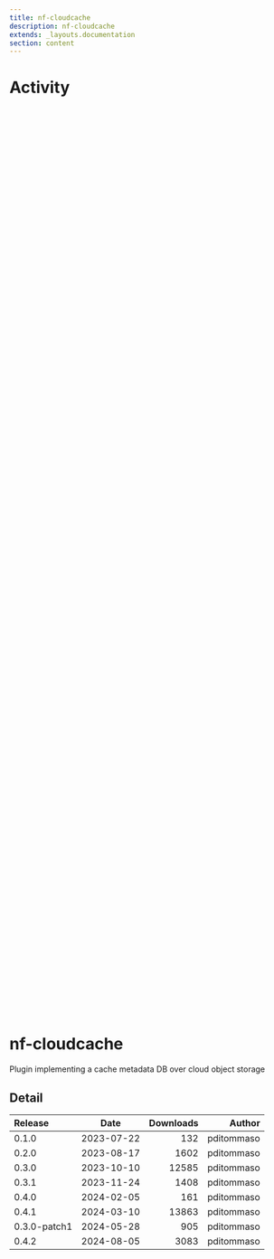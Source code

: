 ```yaml
---
title: nf-cloudcache
description: nf-cloudcache
extends: _layouts.documentation
section: content
---
```


# Activity

<div style="position: relative; height:40vh; width:80vw">
    <canvas id="releases"></canvas>
</div>
<script type="module" src="docs/nf-cloudcache/nf-cloudcache.js"></script>

# nf-cloudcache
Plugin implementing a cache metadata DB over cloud object storage 


## Detail

| Release                               | Date | Downloads                        | Author |
| :------------ | :---------: | ------: | -----------: |
 | 0.1.0 | 2023-07-22 | 132 | pditommaso |
 | 0.2.0 | 2023-08-17 | 1602 | pditommaso |
 | 0.3.0 | 2023-10-10 | 12585 | pditommaso |
 | 0.3.1 | 2023-11-24 | 1408 | pditommaso |
 | 0.4.0 | 2024-02-05 | 161 | pditommaso |
 | 0.4.1 | 2024-03-10 | 13863 | pditommaso |
 | 0.3.0-patch1 | 2024-05-28 | 905 | pditommaso |
 | 0.4.2 | 2024-08-05 | 3083 | pditommaso |
